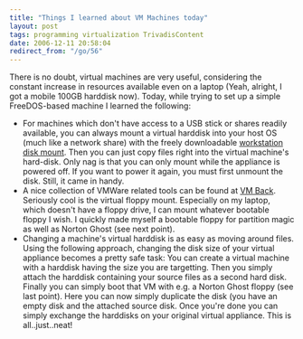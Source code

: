 ```yaml
---
title: "Things I learned about VM Machines today"
layout: post
tags: programming virtualization TrivadisContent
date: 2006-12-11 20:58:04
redirect_from: "/go/56"
---
```


There is no doubt, virtual machines are very useful, considering the constant increase in resources available even on a laptop (Yeah, alright, I got a mobile 100GB harddisk now). Today, while trying to set up a simple FreeDOS-based machine I learned the following:

*   For machines which don&#39;t have access to a USB stick or shares readily available, you can always mount a virtual harddisk into your host OS (much like a network share) with the freely downloadable [workstation disk mount](http://www.vmware.com/download/ws/drivers_tools.html). Then you can just copy files right into the virtual machine&#39;s hard-disk. Only nag is that you can only mount while the appliance is powered off. If you want to power it again, you must first unmount the disk. Still, it came in handy.
*   A nice collection of VMWare related tools can be found at [VM Back](http://chitchat.at.infoseek.co.jp/vmware/). Seriously cool is the virtual floppy mount. Especially on my laptop, which doesn&#39;t have a floppy drive, I can mount whatever bootable floppy I wish. I quickly made myself a bootable floppy for partition magic as well as Norton Ghost (see next point).
*   Changing a machine&#39;s virtual harddisk is as easy as moving around files. Using the following approach, changing the disk size of your virtual appliance becomes a pretty safe task: You can create a virtual machine with a harddisk having the size you are targetting. Then you simply attach the harddisk containing your source files as a second hard disk. Finally you can simply boot that VM with e.g. a Norton Ghost floppy (see last point). Here you can now simply duplicate the disk (you have an empty disk and the attached source disk. Once you&#39;re done you can simply exchange the harddisks on your original virtual appliance. This is all..just..neat!